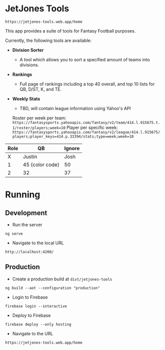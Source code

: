 # JetJones Tools
```
https://jetjones-tools.web.app/home
```

This app provides a suite of tools for Fantasy Football purposes.

Currently, the following tools are available:<br/>
* **Division Sorter**
    * A tool which allows you to sort a specified amount of teams into divisions.<br/>
* **Rankings** 
    * Full page of rankings including a top 40 overall, and top 10 lists for QB, D/ST, K, and TE.
* **Weekly Stats**
    * TBD, will contain league information using Yahoo's API

    Roster per week per team: `https://fantasysports.yahooapis.com/fantasy/v2/team/414.l.915675.t.1/roster/players;week=10`
    Player per specific week: `https://fantasysports.yahooapis.com/fantasy/v2/league/414.l.915675/players;player_keys=414.p.33394/stats;type=week;week=10`

| Role      | QB | Ignore|
| ----------- | ----------- | ---|
| X | Justin | Josh |
| 1      | 45  (color code)     | 50 |
| 2   | 32        | 37 |

# Running

## Development

* Run the server
```
ng serve
```
* Navigate to the local URL
```
http://localhost:4200/
```

## Production

* Create a production build at `dist/jetjones-tools`
```
ng build --aot --configuration "production"
```
* Login to Firebase
```
firebase login --interactive
```
* Deploy to Firebase
```
firebase deploy --only hosting
```
* Navigate to the URL
```
https://jetjones-tools.web.app/home
```
